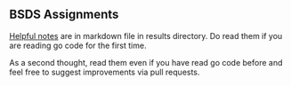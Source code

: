 ## BSDS Assignments
[Helpful notes](https://gitlab.com/pronoid/lamport/blob/master/results/hw1/notes.md)
are in markdown file in results directory. Do read them if you are reading go
code for the first time.

As a second thought, read them even if you have read go code before and feel
free to suggest improvements via pull requests.
